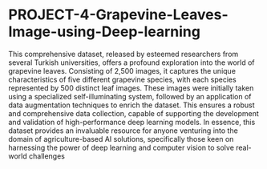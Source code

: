 # PROJECT-4-Grapevine-Leaves-Image-using-Deep-learning
This comprehensive dataset, released by esteemed researchers from several Turkish universities, offers a profound exploration into the world of grapevine leaves. Consisting of 2,500 images, it captures the unique characteristics of five different grapevine species, with each species represented by 500 distinct leaf images. These images were initially taken using a specialized self-illuminating system, followed by an application of data augmentation techniques to enrich the dataset. This ensures a robust and comprehensive data collection, capable of supporting the development and validation of high-performance deep learning models. In essence, this dataset provides an invaluable resource for anyone venturing into the domain of agriculture-based AI solutions, specifically those keen on harnessing the power of deep learning and computer vision to solve real-world challenges
